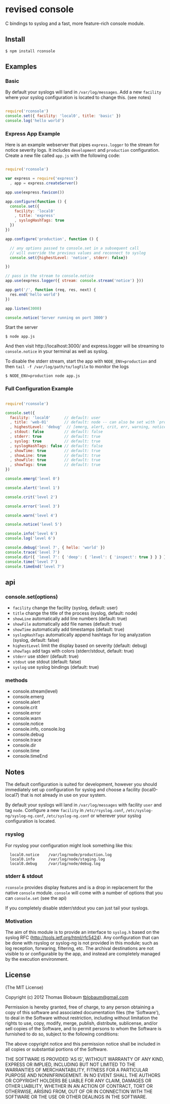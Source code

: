
# revised console

C bindings to syslog and a fast, more feature-rich console module.

## Install

    $ npm install rconsole

## Examples

### Basic

By default your syslogs will land in `/var/log/messages`. Add a new `facility` where your syslog configuration is located to change this. (see notes)

```js

require('rconsole')
console.set({ facility: 'local0', title: 'basic' })
console.log('hello world')
```

### Express App Example

Here is an example webserver that pipes `express.logger` to the stream for notice severity logs. It includes `development` and `production` configuration. Create a new file called `app.js` with the following code:

```js

require('rconsole')

var express = require('express')
  , app = express.createServer()

app.use(express.favicon())

app.configure(function () {
  console.set({
    facility: 'local0'
    , title: 'express'
    , syslogHashTags: true
  })
})

app.configure('production', function () {

  // any options passed to console.set in a subsequent call
  // will override the previous values and reconnect to syslog
  console.set({highestLevel: 'notice', stderr: false})

})

// pass in the stream to console.notice
app.use(express.logger({ stream: console.stream('notice') })) 

app.get('/', function (req, res, next) {
  res.end('hello world')
})

app.listen(3000)

console.notice('Server running on port 3000')

```
Start the server

    $ node app.js

And then visit http://localhost:3000/ and express.logger will be streaming to `console.notice` in your terminal as well as syslog.

To disable the stderr stream, start the app with `NODE_ENV=production` and then `tail -f /var/log/path/to/logFile` to monitor the logs

    $ NODE_ENV=production node app.js

### Full Configuration Example

```js

require('rconsole')

console.set({
  facility: 'local0'      // default: user
  , title: 'web-01'       // default: node -- can also be set with `process.title`
  , highestLevel: 'debug'  // [emerg, alert, crit, err, warning, notice, info, debug]
  , stdout: false         // default: false
  , stderr: true          // default: true
  , syslog: true          // default: true
  , syslogHashTags: false // default: false
  , showTime: true        // default: true 
  , showLine: true        // default: true
  , showFile: true        // default: true
  , showTags: true        // default: true
})

console.emerg('level 0')

console.alert('level 1')

console.crit('level 2')

console.error('level 3')

console.warn('level 4')

console.notice('level 5')

console.info('level 6')
console.log('level 6')

console.debug('level 7', { hello: 'world' })
console.trace('level 7')
console.dir({ 'level 7': { 'deep': { 'level': { 'inspect': true } } } }, true, 5)
console.time('level 7')
console.timeEnd('level 7')

```

## api

### console.set(options)
* `facility` change the facility (syslog, default: user)
* `title` change the title of the process (syslog, default: node)
* `showLine` automatically add line numbers (default: true)
* `showFile` automatically add file names (default: true)
* `showTime` automatically add timestamps (default: true)
* `syslogHashTags` automatically append hashtags for log analyzation (syslog, default: false)
* `highestLevel` limit the display based on severity (default: debug)
* `showTags` add tags with colors (stderr/stdout, default: true)
* `stderr` use stderr (default: true) 
* `stdout` use stdout (default: false)
* `syslog` use syslog bindings (default: true)

### methods
* console.stream(level)
* console.emerg
* console.alert
* console.crit
* console.error
* console.warn
* console.notice
* console.info, console.log
* console.debug
* console.trace
* console.dir
* console.time
* console.timeEnd

## Notes

The default configuration is suited for development, however you should immediately set up configuration for syslog and choose a facility (local0-local7) that is not already in use on your system.

By default your syslogs will land in `/var/log/messages` with facility `user` and tag `node`. Configure a new `facility` in `/etc/rsyslog.conf`, `/etc/syslog-ng/syslog-ng.conf`, `/etc/syslog-ng.conf` or wherever your syslog configuration is located.

### rsyslog

For rsyslog your configuration might look something like this:

```
  local0.notice    /var/log/node/production.log
  local0.info      /var/log/node/staging.log
  local0.debug     /var/log/node/debug.log
```

### stderr & stdout
`rconsole` provides display features and is a drop in replacement for the native `console` module. `console` will come with a number of options that you can `console.set` (see the api)

If you completely disable stderr/stdout you can just tail your syslogs.

### Motivation

The aim of this module is to provide an interface to `syslog.h` based on the syslog RFC (http://tools.ietf.org/html/rfc5424). Any configuration that can be done with rsyslog or syslog-ng is not provided in this module; such as log reception, forwaring, filtering, etc. The archival destinations are not visible to or configurable by the app, and instead are completely managed by the execution environment.

## License

(The MIT License)

Copyright (c) 2012 Thomas Blobaum <tblobaum@gmail.com>

Permission is hereby granted, free of charge, to any person obtaining
a copy of this software and associated documentation files (the
'Software'), to deal in the Software without restriction, including
without limitation the rights to use, copy, modify, merge, publish,
distribute, sublicense, and/or sell copies of the Software, and to
permit persons to whom the Software is furnished to do so, subject to
the following conditions:

The above copyright notice and this permission notice shall be
included in all copies or substantial portions of the Software.

THE SOFTWARE IS PROVIDED 'AS IS', WITHOUT WARRANTY OF ANY KIND,
EXPRESS OR IMPLIED, INCLUDING BUT NOT LIMITED TO THE WARRANTIES OF
MERCHANTABILITY, FITNESS FOR A PARTICULAR PURPOSE AND NONINFRINGEMENT.
IN NO EVENT SHALL THE AUTHORS OR COPYRIGHT HOLDERS BE LIABLE FOR ANY
CLAIM, DAMAGES OR OTHER LIABILITY, WHETHER IN AN ACTION OF CONTRACT,
TORT OR OTHERWISE, ARISING FROM, OUT OF OR IN CONNECTION WITH THE
SOFTWARE OR THE USE OR OTHER DEALINGS IN THE SOFTWARE.
